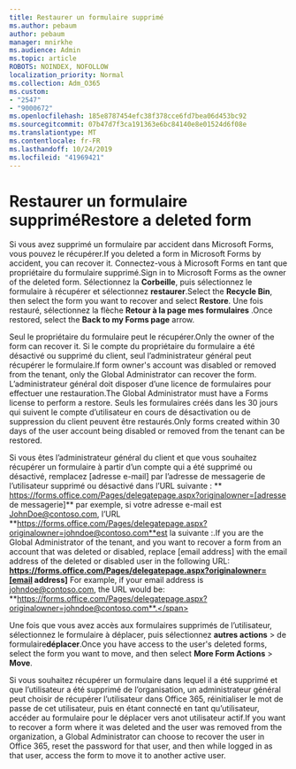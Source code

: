 ```yaml
---
title: Restaurer un formulaire supprimé
ms.author: pebaum
author: pebaum
manager: mnirkhe
ms.audience: Admin
ms.topic: article
ROBOTS: NOINDEX, NOFOLLOW
localization_priority: Normal
ms.collection: Adm_O365
ms.custom:
- "2547"
- "9000672"
ms.openlocfilehash: 185e8787454efc38f378cce6fd7bea06d453bc92
ms.sourcegitcommit: 07b47d7f3ca191363e6bc84140e8e01524d6f08e
ms.translationtype: MT
ms.contentlocale: fr-FR
ms.lasthandoff: 10/24/2019
ms.locfileid: "41969421"
---
```

# <a name="restore-a-deleted-form"></a><span data-ttu-id="769ad-102">Restaurer un formulaire supprimé</span><span class="sxs-lookup"><span data-stu-id="769ad-102">Restore a deleted form</span></span>

<span data-ttu-id="769ad-103">Si vous avez supprimé un formulaire par accident dans Microsoft Forms, vous pouvez le récupérer.</span><span class="sxs-lookup"><span data-stu-id="769ad-103">If you deleted a form in Microsoft Forms by accident, you can recover it.</span></span> <span data-ttu-id="769ad-104">Connectez-vous à Microsoft Forms en tant que propriétaire du formulaire supprimé.</span><span class="sxs-lookup"><span data-stu-id="769ad-104">Sign in to Microsoft Forms as the owner of the deleted form.</span></span> <span data-ttu-id="769ad-105">Sélectionnez la **Corbeille**, puis sélectionnez le formulaire à récupérer et sélectionnez **restaurer**.</span><span class="sxs-lookup"><span data-stu-id="769ad-105">Select the **Recycle Bin**, then select the form you want to recover and select **Restore**.</span></span> <span data-ttu-id="769ad-106">Une fois restauré, sélectionnez la flèche **Retour à la page mes formulaires** .</span><span class="sxs-lookup"><span data-stu-id="769ad-106">Once restored, select the **Back to my Forms page** arrow.</span></span>

<span data-ttu-id="769ad-107">Seul le propriétaire du formulaire peut le récupérer.</span><span class="sxs-lookup"><span data-stu-id="769ad-107">Only the owner of the form can recover it.</span></span> <span data-ttu-id="769ad-108">Si le compte du propriétaire du formulaire a été désactivé ou supprimé du client, seul l’administrateur général peut récupérer le formulaire.</span><span class="sxs-lookup"><span data-stu-id="769ad-108">If form owner's account was disabled or removed from the tenant, only the Global Administrator can recover the form.</span></span> <span data-ttu-id="769ad-109">L’administrateur général doit disposer d’une licence de formulaires pour effectuer une restauration.</span><span class="sxs-lookup"><span data-stu-id="769ad-109">The Global Administrator must have a Forms license to perform a restore.</span></span> <span data-ttu-id="769ad-110">Seuls les formulaires créés dans les 30 jours qui suivent le compte d’utilisateur en cours de désactivation ou de suppression du client peuvent être restaurés.</span><span class="sxs-lookup"><span data-stu-id="769ad-110">Only forms created within 30 days of the user account being disabled or removed from the tenant can be restored.</span></span>

<span data-ttu-id="769ad-111">Si vous êtes l’administrateur général du client et que vous souhaitez récupérer un formulaire à partir d’un compte qui a été supprimé ou désactivé, remplacez [adresse e-mail] par l’adresse de messagerie de l’utilisateur supprimé ou désactivé dans l’URL suivante : \*\* https://forms.office.com/Pages/delegatepage.aspx?originalowner=[adresse de messagerie]\*\* par exemple, si votre adresse e-mail est JohnDoe@contoso.com, l’URL **https://forms.office.com/Pages/delegatepage.aspx?originalowner=johndoe@contoso.com**est la suivante :.</span><span class="sxs-lookup"><span data-stu-id="769ad-111">If you are the Global Administrator of the tenant, and you want to recover a form from an account that was deleted or disabled, replace [email address] with the email address of the deleted or disabled user in the following URL: **https://forms.office.com/Pages/delegatepage.aspx?originalowner=[email address]** For example, if your email address is johndoe@contoso.com, the URL would be: **https://forms.office.com/Pages/delegatepage.aspx?originalowner=johndoe@contoso.com**.</span></span> 

<span data-ttu-id="769ad-112">Une fois que vous avez accès aux formulaires supprimés de l’utilisateur, sélectionnez le formulaire à déplacer, puis sélectionnez **autres actions** > de formulaire**déplacer**.</span><span class="sxs-lookup"><span data-stu-id="769ad-112">Once you have access to the user's deleted forms, select the form you want to move, and then select **More Form Actions** > **Move**.</span></span>

<span data-ttu-id="769ad-113">Si vous souhaitez récupérer un formulaire dans lequel il a été supprimé et que l’utilisateur a été supprimé de l’organisation, un administrateur général peut choisir de récupérer l’utilisateur dans Office 365, réinitialiser le mot de passe de cet utilisateur, puis en étant connecté en tant qu’utilisateur, accéder au formulaire pour le déplacer vers anot utilisateur actif.</span><span class="sxs-lookup"><span data-stu-id="769ad-113">If you want to recover a form where it was deleted and the user was removed from the organization, a Global Administrator can choose to recover the user in Office 365, reset the password for that user, and then while logged in as that user, access the form to move it to another active user.</span></span> 